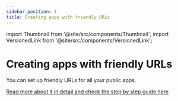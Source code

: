 ```yaml
---
sidebar_position: 1
title: Creating apps with friendly URLs
---
```


import Thumbnail from '@site/src/components/Thumbnail';
import VersionedLink from '@site/src/components/VersionedLink';

# Creating apps with friendly URLs

You can set up friendly URLs for all your public apps. 

[Read more about it in detail and check the step by step guide here](../../public_and_embed_sharing_options/#friendly-urls)